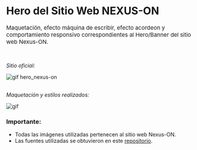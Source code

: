 # Hero del Sitio Web NEXUS-ON

<p style="font-size: 15px">
  Maquetación, efecto máquina de escribir, efecto acordeon y comportamiento responsivo correspondientes al Hero/Banner del sitio web Nexus-ON.
<p>
<br>

_Sitio oficial:_

![gif hero_nexus-on](img/sitio_oficial.gif)
<br>
<br>

_Maquetación y estilos realizados:_

![gif ](img/dev.gif)

### **Importante:**
- Todas las imágenes utilizadas pertenecen al sitio web Nexus-ON.
- Las fuentes utilizadas se obtuvieron en este [repositorio](https://github.com/roshinthomas/Proximanova-fonts).
